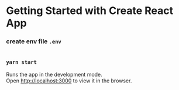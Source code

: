 # Getting Started with Create React App

### create env file `.env`

``` .env
```

### `yarn start`

Runs the app in the development mode.\
Open [http://localhost:3000](http://localhost:3000) to view it in the browser.
